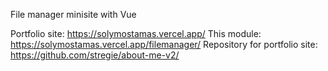 File manager minisite with Vue


Portfolio site: https://solymostamas.vercel.app/
This module: https://solymostamas.vercel.app/filemanager/
Repository for portfolio site: https://github.com/stregie/about-me-v2/

